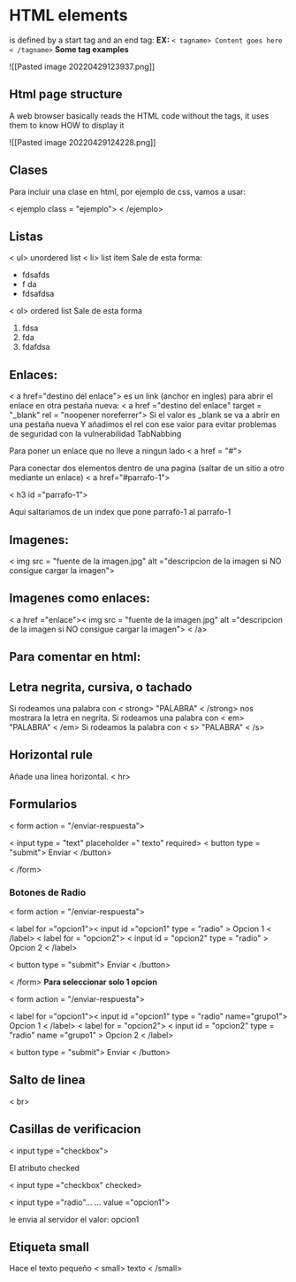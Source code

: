 # HTML elements
is defined by a start tag and an end tag:
**EX:**
`` < tagname> Content goes here < /tagname> ``
**Some tag examples**

![[Pasted image 20220429123937.png]]

## Html page structure
A web browser basically reads the HTML code without the tags, it uses them to know HOW to display it

![[Pasted image 20220429124228.png]]

## Clases
Para incluir una clase en html, por ejemplo de css, vamos a usar:

< ejemplo class = "ejemplo">
< /ejemplo>

## Listas

< ul> unordered list
< li> list item
Sale de esta forma:
- fdsafds
- f da
- fdsafdsa

< ol> ordered list
Sale de esta forma
1. fdsa
2. fda
3. fdafdsa


## Enlaces:

< a href="destino del enlace"> es un link (anchor en ingles)
para abrir el enlace en otra pestaña nueva:
< a href ="destino del enlace"  target = "_blank" rel = "noopener noreferrer">
Si el valor es _blank se va a abrir en una pestaña nueva
Y añadimos el rel con ese valor para evitar problemas de seguridad con la vulnerabilidad TabNabbing

Para poner un enlace que no lleve a ningun lado
< a href = "#">


Para conectar dos elementos dentro de una pagina (saltar de un sitio a otro mediante un enlace)
< a href="#parrafo-1">

< h3 id ="parrafo-1">

Aqui saltariamos de un index que pone parrafo-1 al parrafo-1

## Imagenes:

< img src = "fuente de la imagen.jpg" alt ="descripcion de la imagen si NO consigue cargar la imagen"> 

## Imagenes como enlaces:

< a href ="enlace">< img src = "fuente de la imagen.jpg" alt ="descripcion de la imagen si NO consigue cargar la imagen"> < /a>

## Para comentar en html:
<!-- contenido del comentario -->

## Letra negrita, cursiva, o tachado
Si rodeamos una palabra con < strong> "PALABRA" < /strong> nos mostrara la letra en negrita.
Si rodeamos una palabra con  < em> "PALABRA" < /em> 
Si rodeamos la palabra con < s> "PALABRA" < /s>

## Horizontal rule
Añade una linea horizontal. < hr>

## Formularios

< form action = "/enviar-respuesta"> 

  < input type = "text" placeholder =" texto" required>
  < button type = "submit"> Enviar < /button>
  
< /form>

### Botones de Radio

< form action = "/enviar-respuesta"> 

  < label for ="opcion1">< input id ="opcion1" type = "radio" > Opcion 1 < /label>
  < label for = "opcion2"> < input  id = "opcion2" type = "radio" > Opcion 2 < /label>
  
  < button type = "submit"> Enviar < /button>
  
< /form>
**Para seleccionar solo 1 opcion**

< form action = "/enviar-respuesta"> 

  < label for ="opcion1">< input id ="opcion1" type = "radio" name="grupo1"> Opcion 1 < /label>
  < label for = "opcion2"> < input  id = "opcion2" type = "radio" name ="grupo1" > Opcion 2 < /label>
  
  < button type = "submit"> Enviar < /button>
  
## Salto de linea

< br>

## Casillas de verificacion 

< input type ="checkbox">

El atributo checked 

< input type ="checkbox" checked>


< input type ="radio"... ... value ="opcion1">

le envia al servidor el valor: opcion1

## Etiqueta small
Hace el texto pequeño
< small> 
	texto
< /small>
